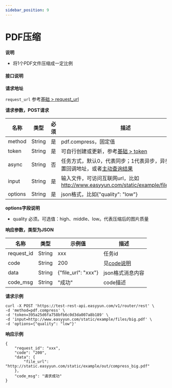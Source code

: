 ```yaml
---
sidebar_position: 9
---
```


# PDF压缩


**说明**
- 将1个PDF文件压缩成一定比例



#### 接口说明

**请求地址**

`request_url` 参考[基础 > request_url](/docs/api/base#request-url)

**请求参数，POST请求**

| 名称 | 类型 | 必须 | 描述 |
| --- | --- | --- | --- |
| method | String | 是 | pdf.compress，固定值 |
| token | String | 是 | 可自行创建或更新，参考[基础 > token](/docs/api/base#token)|
| async | String | 否 | 任务方式，默认0，代表同步；1代表异步，异步需要设置回调地址，或者[主动查询结果](/docs/api/pdf.task-result) |
| input | String | 是 | 输入文件，可访问互联网url，比如 http://www.easyyun.com/static/example/files/big.pdf  |
| options | String | 是 | json格式，比如{"quality": "low"} |

**options字段说明**

- quality 必须。可选值：high、middle、low。代表压缩后的图片质量


**响应参数，类型为JSON**

| 名称 | 类型 | 示例值 | 描述 |
| --- | --- | --- | --- |
| request_id | String | xxx | 任务id |
| code | String | 200 | 见[code说明](/docs/api/code) |
| data | String | {"file_url": "xxx"} | json格式消息内容 |
| code_msg | String | "成功" | code描述 |

**请求示例**
```shell
curl -X POST 'https://test-rest-api.easyyun.com/v1/router/rest' \
-d 'method=pdf.compress' \
-d 'token=395a25d6fa758bfb6c0d3da007a8b189' \
-d 'input=http://www.easyyun.com/static/example/files/big.pdf' \
-d 'options={"quality": "low"}'
```

**响应示例**
```shell
{
	"request_id": "xxx",
	"code": "200",
	"data": {
		"file_url": "http://static.easyyun.com/static/example/out/compress_big.pdf"
	},
	"code_msg": "请求成功"
}
```


